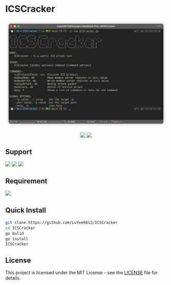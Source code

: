 # ICSCracker

![alt text](image.png)

<p align="center">
  <img src="https://img.shields.io/badge/Author-LuYee6813-brightgreen.svg">
  <img src="https://img.shields.io/badge/Release-v1.0-blue.svg" />

</p>

## Support

<p>
  <img src="https://img.shields.io/badge/Platform-Windows-blue.svg" />
  <img src="https://img.shields.io/badge/Platform-Linux-gold.svg" />
  <img src="https://img.shields.io/badge/Platform-MacOS-white.svg" />
</p>

## Requirement

<img src="https://img.shields.io/badge/Go->=1.22-blue.svg" />

## Quick Install
```bash
git clone https://github.com/LuYee6813/ICSCracker
cd ICSCracker
go bulid
go install
ICSCracker
```
## License
This project is licensed under the MIT License - see the [LICENSE](LICENSE) file for details.
